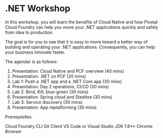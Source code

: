 # .NET Workshop
In this workshop, you will learn the benefits of Cloud Native and how Pivotal Cloud Foundry can help you move your .NET applications quickly and safely from idea to production.

The goal is for you to see that it is easy to move toward a better way of building and operating your .NET applications. Consequently, you can help your business innovate faster.

The agendar is as follows:
1. Presentation: Cloud Native and PCF overview (40 mins)
2. Presentation: .NET on PCF (20 mins)
3. Lab 1: Push a .NET app and a .NET Core app (30 mins)
4. Presentation: Day 2 operations, CI/CD (30 mins)
5. Lab 2: Bind, Kill, blue-green (30 mins)
6. Presentation: Spring cloud and Steeltoe (30 mins)
7. Lab 3: Service discovery (30 mins)
8. Presentation: App replatforming (30 mins)


Prerequisites

Cloud Foundry CLI
Git Client
VS Code or Visual Studio
JDK 1.8**
Chrome Browser

